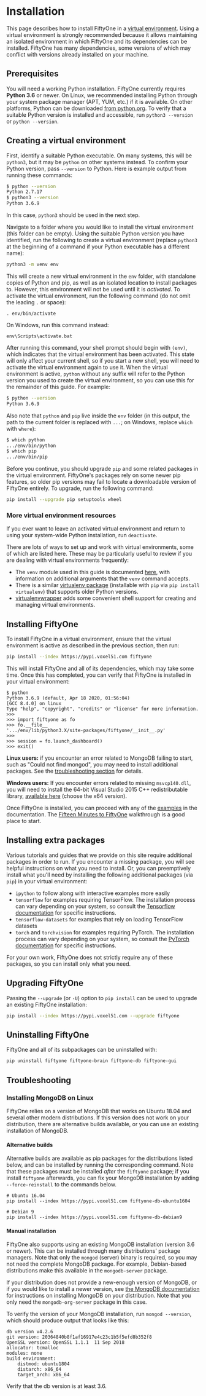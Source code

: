 # Installation

This page describes how to install FiftyOne in a
[virtual environment](https://docs.python.org/3/tutorial/venv.html). Using a
virtual environment is strongly recommended because it allows maintaining an
isolated environment in which FiftyOne and its dependencies can be installed.
FiftyOne has many dependencies, some versions of which may conflict with
versions already installed on your machine.

## Prerequisites

You will need a working Python installation. FiftyOne currently requires
**Python 3.6** or newer. On Linux, we recommended installing Python through
your system package manager (APT, YUM, etc.) if it is available. On other
platforms, Python can be downloaded
[from python.org](https://www.python.org/downloads). To verify that a suitable
Python version is installed and accessible, run `python3 --version` or
`python --version`.

## Creating a virtual environment

First, identify a suitable Python executable. On many systems, this will be
`python3`, but it may be `python` on other systems instead. To confirm your
Python version, pass `--version` to Python. Here is example output from running
these commands:

```sh
$ python --version
Python 2.7.17
$ python3 --version
Python 3.6.9
```

In this case, `python3` should be used in the next step.

Navigate to a folder where you would like to install the virtual environment
(this folder can be empty). Using the suitable Python version you have
identified, run the following to create a virtual environment (replace
`python3` at the beginning of a command if your Python executable has a
different name):

```sh
python3 -m venv env
```

This will create a new virtual environment in the `env` folder, with standalone
copies of Python and pip, as well as an isolated location to install packages
to. However, this environment will not be used until it is _activated_. To
activate the virtual environment, run the following command (do not omit the
leading `.` or space):

```
. env/bin/activate
```

On Windows, run this command instead:

```
env\Scripts\activate.bat
```

After running this command, your shell prompt should begin with `(env)`, which
indicates that the virtual environment has been activated. This state will only
affect your current shell, so if you start a new shell, you will need to
activate the virtual environment again to use it. When the virtual environment
is active, `python` without any suffix will refer to the Python version you
used to create the virtual environment, so you can use this for the remainder
of this guide. For example:

```sh
$ python --version
Python 3.6.9
```

Also note that `python` and `pip` live inside the `env` folder (in this output,
the path to the current folder is replaced with `...`; on Windows, replace
`which` with `where`):

```sh
$ which python
.../env/bin/python
$ which pip
.../env/bin/pip
```

Before you continue, you should upgrade `pip` and some related packages in the
virtual environment. FiftyOne's packages rely on some newer pip features, so
older pip versions may fail to locate a downloadable version of FiftyOne
entirely. To upgrade, run the following command:

```sh
pip install --upgrade pip setuptools wheel
```

### More virtual environment resources

If you ever want to leave an activated virtual environment and return to using
your system-wide Python installation, run `deactivate`.

There are lots of ways to set up and work with virtual environments, some of
which are listed here. These may be particularly useful to review if you are
dealing with virtual environments frequently:

-   The `venv` module used in this guide is documented
    [here](https://docs.python.org/3/library/venv.html), with information on
    additional arguments that the `venv` command accepts.
-   There is a similar
    [virtualenv package](https://pypi.org/project/virtualenv/) (installable
    with `pip` via `pip install virtualenv`) that supports older Python
    versions.
-   [virtualenvwrapper](https://virtualenvwrapper.readthedocs.io/en/latest/)
    adds some convenient shell support for creating and managing virtual
    environments.

## Installing FiftyOne

To install FiftyOne in a virtual environment, ensure that the virtual
environment is active as described in the previous section, then run:

```sh
pip install --index https://pypi.voxel51.com fiftyone
```

This will install FiftyOne and all of its dependencies, which may take some
time. Once this has completed, you can verify that FiftyOne is installed in
your virtual environment:

```
$ python
Python 3.6.9 (default, Apr 18 2020, 01:56:04)
[GCC 8.4.0] on linux
Type "help", "copyright", "credits" or "license" for more information.
>>>
>>> import fiftyone as fo
>>> fo.__file__
'.../env/lib/python3.X/site-packages/fiftyone/__init__.py'
>>>
>>> session = fo.launch_dashboard()
>>> exit()
```

**Linux users:** if you encounter an error related to MongoDB failing to start,
such as "Could not find mongod", you may need to install additional packages.
See the [troubleshooting section](#troubleshooting) for details.

**Windows users:** If you encounter errors related to missing `msvcp140.dll`,
you will need to install the 64-bit Visual Studio 2015 C++ redistributable
library,
[available here](https://www.microsoft.com/en-us/download/details.aspx?id=48145)
(choose the x64 version).

Once FiftyOne is installed, you can proceed with any of the
[examples](examples/index) in the documentation. The
[Fifteen Minutes to FiftyOne](examples/fifteen_to_fiftyone) walkthrough is a
good place to start.

## Installing extra packages

Various tutorials and guides that we provide on this site require additional
packages in order to run. If you encounter a missing package, you will see
helpful instructions on what you need to install. Or, you can preemptively
install what you'll need by installing the following additional packages (via
`pip`) in your virtual environment:

-   `ipython` to follow along with interactive examples more easily
-   `tensorflow` for examples requiring TensorFlow. The installation process
    can vary depending on your system, so consult the
    [Tensorflow documentation](https://www.tensorflow.org/install) for specific
    instructions.
-   `tensorflow-datasets` for examples that rely on loading TensorFlow datasets
-   `torch` and `torchvision` for examples requiring PyTorch. The installation
    process can vary depending on your system, so consult the
    [PyTorch documentation](https://pytorch.org/get-started/locally/) for
    specific instructions.

For your own work, FiftyOne does not strictly require any of these packages, so
you can install only what you need.

## Upgrading FiftyOne

Passing the `--upgrade` (or `-U`) option to `pip install` can be used to
upgrade an existing FiftyOne installation:

```sh
pip install --index https://pypi.voxel51.com --upgrade fiftyone
```

## Uninstalling FiftyOne

FiftyOne and all of its subpackages can be uninstalled with:

```sh
pip uninstall fiftyone fiftyone-brain fiftyone-db fiftyone-gui
```

## Troubleshooting

### Installing MongoDB on Linux

FiftyOne relies on a version of MongoDB that works on Ubuntu 18.04 and several
other modern distributions. If this version does not work on your distribution,
there are alternative builds available, or you can use an existing installation
of MongoDB.

#### Alternative builds

Alternative builds are available as pip packages for the distributions listed
below, and can be installed by running the corresponding command. Note that
these packages must be installed _after_ the `fiftyone` package; if you install
`fiftyone` afterwards, you can fix your MongoDB installation by adding
`--force-reinstall` to the commands below.

```
# Ubuntu 16.04
pip install --index https://pypi.voxel51.com fiftyone-db-ubuntu1604

# Debian 9
pip install --index https://pypi.voxel51.com fiftyone-db-debian9
```

#### Manual installation

FiftyOne also supports using an existing MongoDB installation (version 3.6 or
newer). This can be installed through many distributions' package managers.
Note that only the `mongod` (server) binary is required, so you may not need
the complete MongoDB package. For example, Debian-based distributions make this
available in the `mongodb-server` package.

If your distribution does not provide a new-enough version of MongoDB, or if
you would like to install a newer version, see
[the MongoDB documentation](https://docs.mongodb.com/manual/administration/install-on-linux/)
for instructions on installing MongoDB on your distribution. Note that you only
need the `mongodb-org-server` package in this case.

To verify the version of your MongoDB installation, run `mongod --version`,
which should produce output that looks like this:

```
db version v4.2.6
git version: 20364840b8f1af16917e4c23c1b5f5efd8b352f8
OpenSSL version: OpenSSL 1.1.1  11 Sep 2018
allocator: tcmalloc
modules: none
build environment:
    distmod: ubuntu1804
    distarch: x86_64
    target_arch: x86_64
```

Verify that the db version is at least 3.6.
